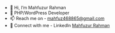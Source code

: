 - 👋 Hi, I’m Mahfuzur Rahman
- 🌱 PHP/WordPress Developer 
- 📫 Reach me on - mahfuz468865@gmail.com
- 🔗 Connect with me - LinkedIn [Mahfuzur Rahman](https://www.linkedin.com/in/mahfuzd/)

<!---
coder-mahfuz/coder-mahfuz is a ✨ special ✨ repository because its `README.md` (this file) appears on your GitHub profile.
You can click the Preview link to take a look at your changes.
--->
